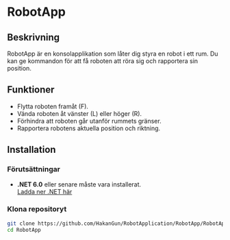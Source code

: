 # RobotApp

## Beskrivning

RobotApp är en konsolapplikation som låter dig styra en robot i ett rum. Du kan ge kommandon för att få roboten att röra sig och rapportera sin position.

## Funktioner

- Flytta roboten framåt (F).
- Vända roboten åt vänster (L) eller höger (R).
- Förhindra att roboten går utanför rummets gränser.
- Rapportera robotens aktuella position och riktning.

## Installation

### Förutsättningar

- **.NET 6.0** eller senare måste vara installerat.  
  [Ladda ner .NET här](https://dotnet.microsoft.com/download/dotnet/6.0)

### Klona repositoryt

```bash
git clone https://github.com/HakanGun/RobotApplication/RobotApp/RobotApp.git
cd RobotApp
